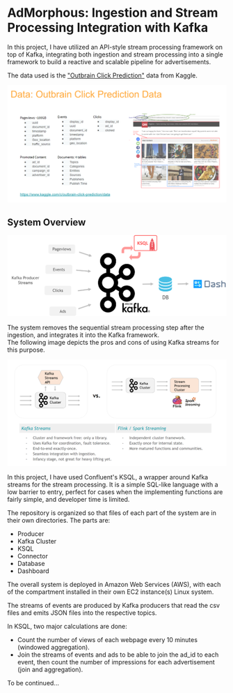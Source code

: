 # AdMorphous: Ingestion and Stream Processing Integration with Kafka

In this project, I have utilized an API-style stream processing
framework on top of Kafka, integrating both ingestion and stream 
processing into a single framework to build a reactive and scalable pipeline for advertisements.  

The data used is the ["Outbrain Click Prediction"](https://www.kaggle.com/c/outbrain-click-prediction/data) data from Kaggle.  

![alt text](./images/data.png "data")  

## System Overview  

![alt text](./images/system.png "system")  

The system removes the sequential stream processing step after the ingestion, and integrates it into the Kafka framework.  
The following image depicts the pros and cons of using Kafka streams for this purpose.    

![alt text](./images/structure5.png "structure")  

In this project, I have used Confluent's KSQL, a wrapper around Kafka streams for the stream processing.
It is a simple SQL-like language with a low barrier to entry, 
perfect for cases when the implementing functions are fairly simple, and developer time is limited.   

The repository is organized so that files of each part of the system are in their own directories. The parts are:  

- Producer  
- Kafka Cluster  
- KSQL  
- Connector  
- Database  
- Dashboard  

The overall system is deployed in Amazon Web Services (AWS), 
with each of the compartment installed in their own EC2 instance(s) Linux system.  

The streams of events are produced by Kafka producers that read the csv files and emits JSON files into the respective topics.    

In KSQL, two major calculations are done:    
- Count the number of views of each webpage every 10 minutes (windowed aggregation).    
- Join the streams of events and ads to be able to join the ad_id to each event, then count the number of impressions for each 
advertisement (join and aggregation).   

To be continued...

